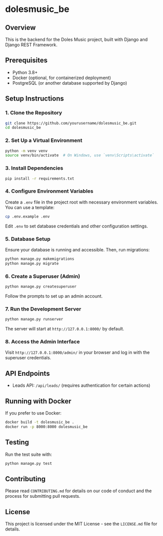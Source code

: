 # dolesmusic_be

## Overview

This is the backend for the Doles Music project, built with Django and Django REST Framework.

## Prerequisites

- Python 3.8+
- Docker (optional, for containerized deployment)
- PostgreSQL (or another database supported by Django)

## Setup Instructions

### 1. Clone the Repository

```bash
git clone https://github.com/yourusername/dolesmusic_be.git
cd dolesmusic_be
```

### 2. Set Up a Virtual Environment

```bash
python -m venv venv
source venv/bin/activate  # On Windows, use `venv\Scripts\activate`
```

### 3. Install Dependencies

```bash
pip install -r requirements.txt
```

### 4. Configure Environment Variables

Create a `.env` file in the project root with necessary environment variables. You can use a template:

```bash
cp .env.example .env
```

Edit `.env` to set database credentials and other configuration settings.

### 5. Database Setup

Ensure your database is running and accessible. Then, run migrations:

```bash
python manage.py makemigrations
python manage.py migrate
```

### 6. Create a Superuser (Admin)

```bash
python manage.py createsuperuser
```

Follow the prompts to set up an admin account.

### 7. Run the Development Server

```bash
python manage.py runserver
```

The server will start at `http://127.0.0.1:8000/` by default.

### 8. Access the Admin Interface

Visit `http://127.0.0.1:8000/admin/` in your browser and log in with the superuser credentials.

## API Endpoints

- Leads API: `/api/leads/` (requires authentication for certain actions)

## Running with Docker

If you prefer to use Docker:

```bash
docker build -t dolesmusic_be .
docker run -p 8000:8000 dolesmusic_be
```

## Testing

Run the test suite with:

```bash
python manage.py test
```

## Contributing

Please read `CONTRIBUTING.md` for details on our code of conduct and the process for submitting pull requests.

## License

This project is licensed under the MIT License - see the `LICENSE.md` file for details.
